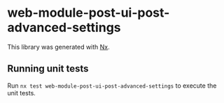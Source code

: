 # web-module-post-ui-post-advanced-settings

This library was generated with [Nx](https://nx.dev).

## Running unit tests

Run `nx test web-module-post-ui-post-advanced-settings` to execute the unit tests.
